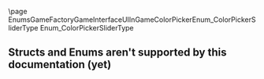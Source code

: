 \page EnumsGameFactoryGameInterfaceUIInGameColorPickerEnum_ColorPickerSliderType Enum_ColorPickerSliderType
## Structs and Enums aren't supported by this documentation (yet)
